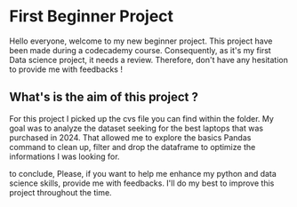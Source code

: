 # First Beginner Project

Hello everyone, welcome to my new beginner project. 
This project have been made during a codecademy course. 
Consequently, as it's my first Data science project, it needs a review. Therefore, don't have any hesitation to provide me with feedbacks ! 

## What's is the aim of this project ? 
For this project I picked up the cvs file you can find within the folder. 
My goal was to analyze the dataset seeking for the best laptops that was purchased in 2024. 
That allowed me to explore the basics Pandas command to clean up, filter and drop the dataframe to optimize the informations I was looking for. 

to conclude, 
Please, if you want to help me enhance my python and data science skills, provide me with feedbacks. 
I'll do my best to improve this project throughout the time. 
